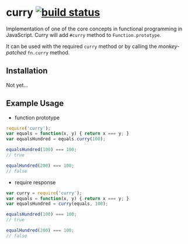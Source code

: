 # curry [![build status](https://secure.travis-ci.org/kirstein/curry.png)](http://travis-ci.org/kirstein/curry)

Implementation of one of the core concepts in functional programming in JavaScript.
Curry will add `#curry` method to `Function.prototype`.

It can be used with the required `curry` method or by calling the _monkey-patched_ `fn.curry` method.


## Installation

Not yet...


## Example Usage


* function prototype  

``` js
require('curry');
var equals = function(x, y) { return x === y; }
var equalsHundred = equals.curry(100);

equalsHundred(100) === 100;
// true

equalHundred(200) === 100;
// false
```

* require response   

``` js
var curry = require('curry');  
var equals = function(x, y) { return x === y; }
var equalsHundred = curry(equals, 100);

equalsHundred(100) === 100;
// true

equalHundred(200) === 100;
// false
```
